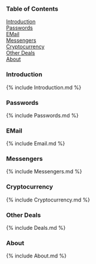 ### Table of Contents  
[Introduction](#introduction)  
[Passwords](#passwords)  
[EMail](#email)  
[Messengers](#messengers)  
[Cryptocurrency](#cryptocurrency)  
[Other Deals](#other-deals)    
[About](#about)  

### Introduction

{% include Introduction.md %}

### Passwords

{% include Passwords.md %}

### EMail

{% include Email.md %}

### Messengers

{% include Messengers.md %}

### Cryptocurrency

{% include Cryptocurrency.md %}

### Other Deals

{% include Deals.md %}

### About

{% include About.md %}
